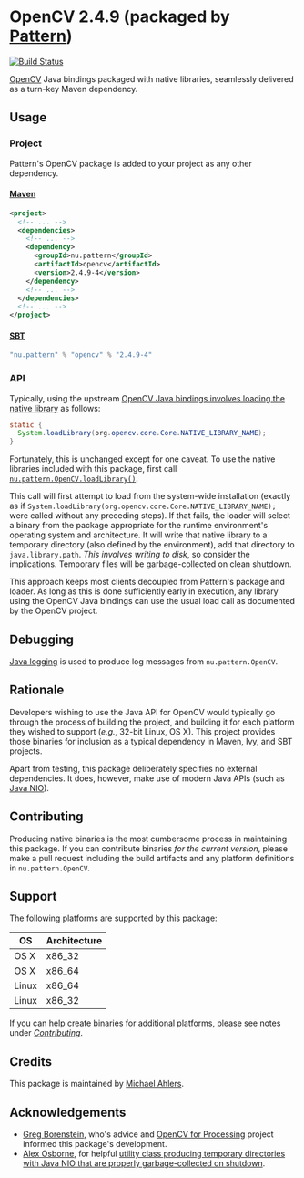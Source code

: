 # OpenCV 2.4.9 (packaged by [Pattern](http://pattern.nu))

[![Build Status](https://travis-ci.org/PatternConsulting/opencv.svg?branch=master)](https://travis-ci.org/PatternConsulting/opencv)

[OpenCV](http://opencv.org) Java bindings packaged with native libraries, seamlessly delivered as a turn-key Maven dependency.

## Usage

### Project

Pattern's OpenCV package is added to your project as any other dependency.

#### [Maven](http://maven.apache.org/)

```xml
<project>
  <!-- ... -->
  <dependencies>
    <!-- ... -->
    <dependency>
      <groupId>nu.pattern</groupId>
      <artifactId>opencv</artifactId>
      <version>2.4.9-4</version>
    </dependency>
    <!-- ... -->
  </dependencies>
  <!-- ... -->
</project>
```

#### [SBT](http://scala-sbt.org)

```scala
"nu.pattern" % "opencv" % "2.4.9-4"
```

### API

Typically, using the upstream [OpenCV Java bindings involves loading the native library](http://docs.opencv.org/doc/tutorials/introduction/desktop_java/java_dev_intro.html#java-sample-with-ant) as follows:

```java
static {
  System.loadLibrary(org.opencv.core.Core.NATIVE_LIBRARY_NAME);
}
```

Fortunately, this is unchanged except for one caveat. To use the native libraries included with this package, first call [`nu.pattern.OpenCV.loadLibrary()`](https://github.com/PatternConsulting/opencv/blob/master/src/main/java/nu/pattern/OpenCV.java).

This call will first attempt to load from the system-wide installation (exactly as if `System.loadLibrary(org.opencv.core.Core.NATIVE_LIBRARY_NAME);` were called without any preceding steps). If that fails, the loader will select a binary from the package appropriate for the runtime environment's operating system and architecture. It will write that native library to a temporary directory (also defined by the environment), add that directory to `java.library.path`. _This involves writing to disk_, so consider the implications. Temporary files will be garbage-collected on clean shutdown.

This approach keeps most clients decoupled from Pattern's package and loader. As long as this is done sufficiently early in execution, any library using the OpenCV Java bindings can use the usual load call as documented by the OpenCV project.

## Debugging

[Java logging](http://docs.oracle.com/javase/8/docs/api/java/util/logging/package-summary.html) is used to produce log messages from `nu.pattern.OpenCV`.

## Rationale

Developers wishing to use the Java API for OpenCV would typically go through the process of building the project, and building it for each platform they wished to support (_e.g._, 32-bit Linux, OS X). This project provides those binaries for inclusion as a typical dependency in Maven, Ivy, and SBT projects.

Apart from testing, this package deliberately specifies no external dependencies. It does, however, make use of modern Java APIs (such as [Java NIO](http://docs.oracle.com/javase/tutorial/essential/io/fileio.html)).

## Contributing

Producing native binaries is the most cumbersome process in maintaining this package. If you can contribute binaries _for the current version_, please make a pull request including the build artifacts and any platform definitions in `nu.pattern.OpenCV`.

## Support

The following platforms are supported by this package:

OS | Architecture
--- | ---
OS X | x86_32
OS X | x86_64
Linux | x86_64
Linux | x86_32

If you can help create binaries for additional platforms, please see notes under [_Contributing_](#contributing).

## Credits

This package is maintained by [Michael Ahlers](http://github.com/michaelahlers).
  
## Acknowledgements

- [Greg Borenstein](https://github.com/atduskgreg), who's advice and [OpenCV for Processing](https://github.com/atduskgreg/opencv-processing) project informed this package's development. 
- [Alex Osborne](https://github.com/ato), for helpful [utility class producing temporary directories with Java NIO that are properly garbage-collected on shutdown](https://gist.github.com/ato/6774390).
